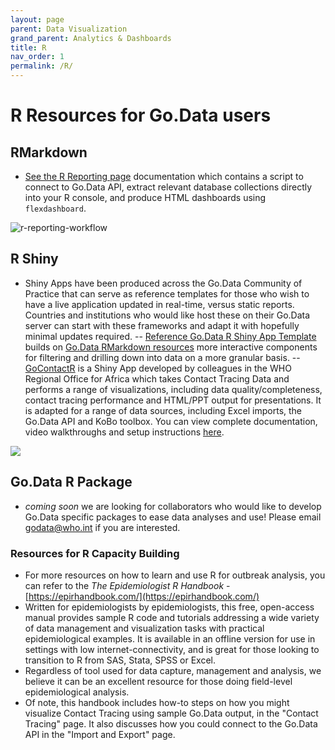 ```yaml
---
layout: page
parent: Data Visualization
grand_parent: Analytics & Dashboards
title: R
nav_order: 1
permalink: /R/
---
```


# R Resources for Go.Data users

## RMarkdown 
- [See the R Reporting page](https://github.com/WorldHealthOrganization/godata/blob/master/analytics/r-reporting) documentation which contains a script to connect to Go.Data API, extract relevant database collections directly into your R console, and produce HTML dashboards using `flexdashboard`.

![r-reporting-workflow](../assets/R_reporting_workflow.PNG)

## R Shiny 
- Shiny Apps have been produced across the Go.Data Community of Practice that can serve as reference templates for those who wish to have a live application updated in real-time, versus static reports. Countries and institutions who would like host these on their Go.Data server can start with these frameworks and adapt it with hopefully minimal updates required.
-- [Reference Go.Data R Shiny App Template](https://github.com/WorldHealthOrganization/godata/tree/master/analytics/r-reporting/r-shiny) builds on [Go.Data RMarkdown resources](https://github.com/WorldHealthOrganization/godata/blob/master/analytics/r-reporting) more interactive components for filtering and drilling down into data on a more granular basis. 
-- [GoContactR](https://github.com/WorldHealthOrganization/GoContactR) is a Shiny App developed by colleagues in the WHO Regional Office for Africa which takes Contact Tracing Data and performs a range of visualizations, including data quality/completeness, contact tracing performance and HTML/PPT output for presentations. It is adapted for a range of data sources, including Excel imports, the Go.Data API and KoBo toolbox. You can view complete documentation, video walkthroughs and setup instructions [here](https://kendavidn.github.io/GoContactR/index.html).

![](../assets/shiny_gocontactr_1.png)

## Go.Data R Package
- _coming soon_ we are looking for collaborators who would like to develop Go.Data specific packages to ease data analyses and use! Please email godata@who.int if you are interested.

### Resources for R Capacity Building
- For more resources on how to learn and use R for outbreak analysis, you can refer to the *The Epidemiologist R Handbook* - [https://epirhandbook.com/](https://epirhandbook.com/)
- Written for epidemiologists by epidemiologists, this free, open-access manual provides sample R code and tutorials addressing a wide variety of data management and visualization tasks with practical epidemiological examples. It is available in an offline version for use in settings with low internet-connectivity, and is great for those looking to transition to R from SAS, Stata, SPSS or Excel.
- Regardless of tool used for data capture, management and analysis, we believe it can be an excellent resource for those doing field-level epidemiological analysis.
- Of note, this handbook includes how-to steps on how you might visualize Contact Tracing using sample Go.Data output, in the "Contact Tracing" page. It also discusses how you could connect to the Go.Data API in the "Import and Export" page.


